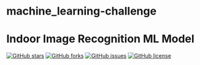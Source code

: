 # machine_learning-challenge

# Indoor Image Recognition ML Model 
<a href="https://github.com/murthymalini/machine_learning_challenge"><img alt="GitHub stars" src="https://img.shields.io/github/stars/murthymalini/machine_learning_challenge-project?color=yellow"></a>
<a href="https://github.com/murthymalini/machine_learning_challenge-project"><img alt="GitHub forks" src="https://img.shields.io/github/forks/murthymalini/machine_learning_challengep-project?color=yellow"></a>
<a href="https://github.com/murthymalini/machine_learning_challenge-project"><img alt="GitHub issues" src="https://img.shields.io/github/issues/murthymalini/machine_learning_challenge-project"></a>
<a href="https://github.com/murthymalini/machine_learning_challenge"><img alt="GitHub license" src="https://img.shields.io/github/license/murthymalini/machine_learning_challenge-project?color=red"></a>
